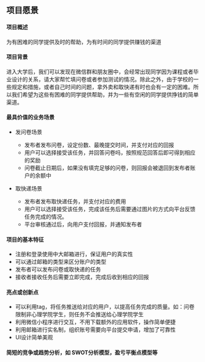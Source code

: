 ## 项目愿景

#### 项目概述

为有困难的同学提供及时的帮助，为有时间的同学提供赚钱的渠道

#### 项目背景

进入大学后，我们可以发现在微信群和朋友圈中，会经常出现同学因为课程或者毕业设计的关系，请大家帮忙填问卷或者参加测试的情况。除此之外，由于学校的一些规定和措施，或者自己时间的问题，拿外卖和取快递有时也会有一定的困难。所以我们希望为这些有困难的同学提供帮助，并为一些有空闲的同学提供挣钱的简单渠道。

#### 最具价值的业务场景

* 发问卷场景
	* 发布者发布问卷，设定份数、最晚提交时间，并支付对应的回报
	* 用户可以选择接受该任务，并回答问卷吗，按照规范回答后即可得到相应的奖励
	* 问卷截止日期后，如果没有填完足够的问卷，则回报会被退回到发布者账户的余额中
	
* 取快递场景
	* 发布者发布取快递任务，并支付对应的费用
	* 用户可以选择接受该任务，完成该任务后需要通过图片的方式向平台反馈任务完成的情况。
	* 平台审核通过后，向用户支付回报，并通知发布者

#### 项目的基本特征

* 注册和登录使用中大邮箱进行，保证用户的真实性
* 可以通过邮箱的类型来区分账户的类型
* 发布者可以发布问卷或取快递的任务
* 接收者接收任务后需要立即完成，完成后收到相应的回报

#### 亮点或创新点

* 可以利用tag，将任务推送给对应的用户，以提高任务完成的质量。如：问卷限制非心理学院学生，则任务不会推送给心理学院学生
* 利用微信小程序进行交互，不用下载额外的应用软件，操作简单便捷
* 利用邮箱进行实名制，组织账号需要向平台提交申请，增加了可靠性
* UI设计简单美观

#### 简短的竞争或趋势分析，如 SWOT分析模型，盈亏平衡点模型等








